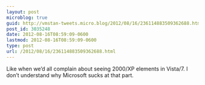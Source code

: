 ```yaml
---
layout: post
microblog: true
guid: http://vmstan-tweets.micro.blog/2012/08/16/236114883509362688.html
post_id: 3035248
date: 2012-08-16T08:59:09-0600
lastmod: 2012-08-16T08:59:09-0600
type: post
url: /2012/08/16/236114883509362688.html
---
```

Like when we’d all complain about seeing 2000/XP elements in Vista/7. I don’t understand why Microsoft sucks at that part.
